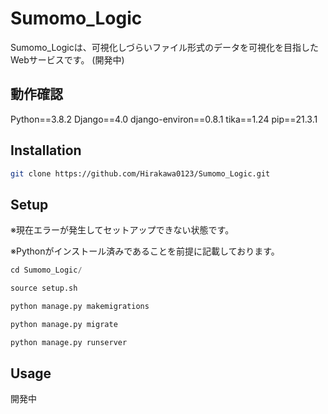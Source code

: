 # Sumomo_Logic

Sumomo_Logicは、可視化しづらいファイル形式のデータを可視化を目指したWebサービスです。
(開発中)
## 動作確認
Python==3.8.2
Django==4.0
django-environ==0.8.1
tika==1.24
pip==21.3.1

## Installation

```bash
git clone https://github.com/Hirakawa0123/Sumomo_Logic.git
```

## Setup
※現在エラーが発生してセットアップできない状態です。

※Pythonがインストール済みであることを前提に記載しております。


```python
cd Sumomo_Logic/

source setup.sh

python manage.py makemigrations

python manage.py migrate

python manage.py runserver
```
## Usage

開発中
